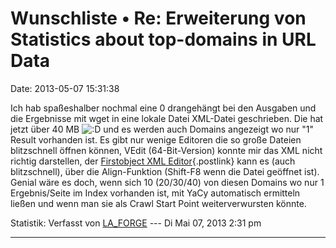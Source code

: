 Wunschliste • Re: Erweiterung von Statistics about top-domains in URL Data
==========================================================================

Date: 2013-05-07 15:31:38

Ich hab spaßeshalber nochmal eine 0 drangehängt bei den Ausgaben und die
Ergebnisse mit wget in eine lokale Datei XML-Datei geschrieben. Die hat
jetzt über 40 MB
![:D](http://forum.yacy-websuche.de/images/smilies/icon_e_biggrin.gif "Very Happy")
und es werden auch Domains angezeigt wo nur \"1\" Result vorhanden ist.
Es gibt nur wenige Editoren die so große Dateien blitzschnell öffnen
können, VEdit (64-Bit-Version) konnte mir das XML nicht richtig
darstellen, der [Firstobject XML
Editor](http://www.firstobject.com/dn_editor.htm){.postlink} kann es
(auch blitzschnell), über die Align-Funktion (Shift-F8 wenn die Datei
geöffnet ist). Genial wäre es doch, wenn sich 10 (20/30/40) von diesen
Domains wo nur 1 Ergebnis/Seite im Index vorhanden ist, mit YaCy
automatisch ermitteln ließen und wenn man sie als Crawl Start Point
weiterverwursten könnte.

Statistik: Verfasst von
[LA\_FORGE](http://forum.yacy-websuche.de/memberlist.php?mode=viewprofile&u=324)
--- Di Mai 07, 2013 2:31 pm

------------------------------------------------------------------------
